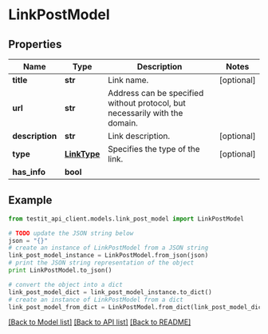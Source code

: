 # LinkPostModel


## Properties
Name | Type | Description | Notes
------------ | ------------- | ------------- | -------------
**title** | **str** | Link name. | [optional] 
**url** | **str** | Address can be specified without protocol, but necessarily with the domain. | 
**description** | **str** | Link description. | [optional] 
**type** | [**LinkType**](LinkType.md) | Specifies the type of the link. | [optional] 
**has_info** | **bool** |  | 

## Example

```python
from testit_api_client.models.link_post_model import LinkPostModel

# TODO update the JSON string below
json = "{}"
# create an instance of LinkPostModel from a JSON string
link_post_model_instance = LinkPostModel.from_json(json)
# print the JSON string representation of the object
print LinkPostModel.to_json()

# convert the object into a dict
link_post_model_dict = link_post_model_instance.to_dict()
# create an instance of LinkPostModel from a dict
link_post_model_from_dict = LinkPostModel.from_dict(link_post_model_dict)
```
[[Back to Model list]](../README.md#documentation-for-models) [[Back to API list]](../README.md#documentation-for-api-endpoints) [[Back to README]](../README.md)


